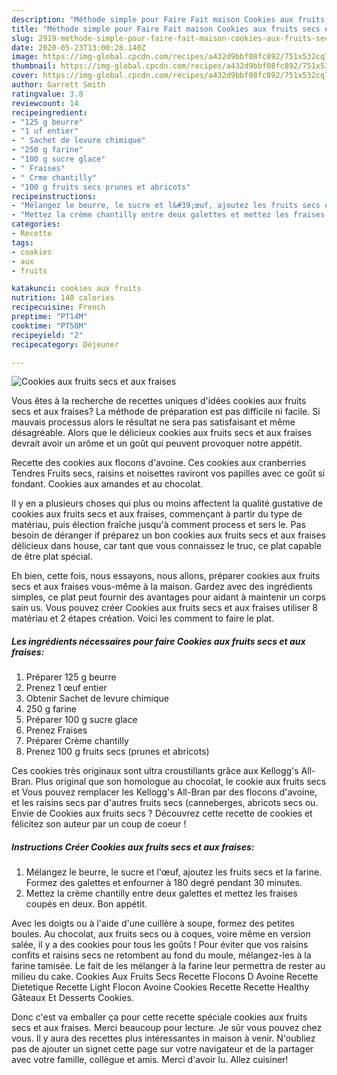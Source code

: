 ```yaml
---
description: "Méthode simple pour Faire Fait maison Cookies aux fruits secs et aux fraises"
title: "Méthode simple pour Faire Fait maison Cookies aux fruits secs et aux fraises"
slug: 2919-methode-simple-pour-faire-fait-maison-cookies-aux-fruits-secs-et-aux-fraises
date: 2020-05-23T13:00:28.140Z
image: https://img-global.cpcdn.com/recipes/a432d9bbf08fc892/751x532cq70/cookies-aux-fruits-secs-et-aux-fraises-photo-principale-de-la-recette.jpg
thumbnail: https://img-global.cpcdn.com/recipes/a432d9bbf08fc892/751x532cq70/cookies-aux-fruits-secs-et-aux-fraises-photo-principale-de-la-recette.jpg
cover: https://img-global.cpcdn.com/recipes/a432d9bbf08fc892/751x532cq70/cookies-aux-fruits-secs-et-aux-fraises-photo-principale-de-la-recette.jpg
author: Garrett Smith
ratingvalue: 3.8
reviewcount: 14
recipeingredient:
- "125 g beurre"
- "1 uf entier"
- " Sachet de levure chimique"
- "250 g farine"
- "100 g sucre glace"
- " Fraises"
- " Crme chantilly"
- "100 g fruits secs prunes et abricots"
recipeinstructions:
- "Mélangez le beurre, le sucre et l&#39;œuf, ajoutez les fruits secs et la farine. Formez des galettes et enfourner à 180 degré pendant 30 minutes."
- "Mettez la crème chantilly entre deux galettes et mettez les fraises coupés en deux. Bon appétit."
categories:
- Recette
tags:
- cookies
- aux
- fruits

katakunci: cookies aux fruits 
nutrition: 140 calories
recipecuisine: French
preptime: "PT14M"
cooktime: "PT50M"
recipeyield: "2"
recipecategory: Déjeuner

---
```



![Cookies aux fruits secs et aux fraises](https://img-global.cpcdn.com/recipes/a432d9bbf08fc892/751x532cq70/cookies-aux-fruits-secs-et-aux-fraises-photo-principale-de-la-recette.jpg)

Vous êtes à la recherche de recettes uniques d'idées cookies aux fruits secs et aux fraises? La méthode de préparation est pas difficile ni facile. Si mauvais processus alors le résultat ne sera pas satisfaisant et même désagréable. Alors que le délicieux cookies aux fruits secs et aux fraises devrait avoir un arôme et un goût qui peuvent provoquer notre appétit.

Recette des cookies aux flocons d&#39;avoine. Ces cookies aux cranberries Tendres Fruits secs, raisins et noisettes raviront vos papilles avec ce goût si fondant. Cookies aux amandes et au chocolat.

Il y en a plusieurs choses qui plus ou moins affectent la qualité gustative de cookies aux fruits secs et aux fraises, commençant à partir du type de matériau, puis élection fraîche jusqu'à comment process et sers le. Pas besoin de déranger if préparez un bon cookies aux fruits secs et aux fraises délicieux dans house, car tant que vous connaissez le truc, ce plat capable de être plat spécial.


Eh bien, cette fois, nous essayons, nous allons, préparer cookies aux fruits secs et aux fraises vous-même à la maison. Gardez avec des ingrédients simples, ce plat peut fournir des avantages pour aidant à maintenir un corps sain us. Vous pouvez créer Cookies aux fruits secs et aux fraises utiliser 8 matériau et 2 étapes création. Voici les comment to faire le plat.

<!--inarticleads1-->

##### Les ingrédients nécessaires pour faire Cookies aux fruits secs et aux fraises:

1. Préparer 125 g beurre
1. Prenez 1 œuf entier
1. Obtenir  Sachet de levure chimique
1.  250 g farine
1. Préparer 100 g sucre glace
1. Prenez  Fraises
1. Préparer  Crème chantilly
1. Prenez 100 g fruits secs (prunes et abricots)


Ces cookies très originaux sont ultra croustillants grâce aux Kellogg&#39;s All-Bran. Plus original que son homologue au chocolat, le cookie aux fruits secs et Vous pouvez remplacer les Kellogg&#39;s All-Bran par des flocons d&#39;avoine, et les raisins secs par d&#39;autres fruits secs (canneberges, abricots secs ou. Envie de Cookies aux fruits secs ? Découvrez cette recette de cookies et félicitez son auteur par un coup de coeur ! 

<!--inarticleads2-->

##### Instructions Créer Cookies aux fruits secs et aux fraises:

1. Mélangez le beurre, le sucre et l&#39;œuf, ajoutez les fruits secs et la farine. Formez des galettes et enfourner à 180 degré pendant 30 minutes.
1. Mettez la crème chantilly entre deux galettes et mettez les fraises coupés en deux. Bon appétit.


Avec les doigts ou à l&#39;aide d&#39;une cuillère à soupe, formez des petites boules. Au chocolat, aux fruits secs ou à coques, voire même en version salée, il y a des cookies pour tous les goûts ! Pour éviter que vos raisins confits et raisins secs ne retombent au fond du moule, mélangez-les à la farine tamisée. Le fait de les mélanger à la farine leur permettra de rester au milieu du cake. Cookies Aux Fruits Secs Recette Flocons D Avoine Recette Dietetique Recette Light Flocon Avoine Cookies Recette Recette Healthy Gâteaux Et Desserts Cookies. 


Donc c'est va emballer ça pour cette recette spéciale cookies aux fruits secs et aux fraises. Merci beaucoup pour lecture. Je sûr vous pouvez chez vous. Il y aura des recettes plus  intéressantes in maison à venir. N'oubliez pas de ajouter un signet cette page sur votre navigateur et de la partager avec votre famille, collègue et amis. Merci d'avoir lu. Allez cuisiner!
